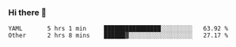### Hi there 👋

<!--
**yeya24/yeya24** is a ✨ _special_ ✨ repository because its `README.md` (this file) appears on your GitHub profile.

Here are some ideas to get you started:

- 🔭 I’m currently working on ...
- 🌱 I’m currently learning ...
- 👯 I’m looking to collaborate on ...
- 🤔 I’m looking for help with ...
- 💬 Ask me about ...
- 📫 How to reach me: ...
- 😄 Pronouns: ...
- ⚡ Fun fact: ...
-->

<!--START_SECTION:waka-->

```text
YAML       5 hrs 1 min     ████████████████░░░░░░░░░   63.92 %
Other      2 hrs 8 mins    ██████▓░░░░░░░░░░░░░░░░░░   27.17 %
```

<!--END_SECTION:waka-->
